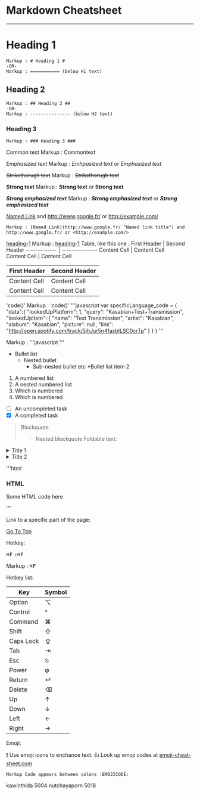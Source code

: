 # Markdown Cheatsheet<a name="TOP"></a>

---

# Heading 1

    Markup : # Heading 1 #
    -OR-
    Markup : =========== (below H1 text)

## Heading 2

    Markup : ## Heading 2 ##
    -OR-
    Markup : --------------- (below H2 text)

### Heading 3

    Markup : ### Heading 3 ###

Common text
Markup : Commontext

_Emphasized text_
Markup : _Emhpasized text_ or _Emphasized text_

~~Strikethorugh text~~
Markup : ~~Strikethorugh text~~

**Strong text**
Markup : **Strong text** or **Strong text**

**_Strong emphasized text_**
Markup : **_Strong emphasized text_** or **_Strong emphasized
text_**

[Named Link](http://www.google.fr/ "Named link title") and http://www.google.fr/ or <http://example.com/>

    Markup : [Named Link](http://www.google.fr/ "Named link title") and http://www.google.fr/ or <http://example.com/>

[heading-1](#heading-1 "Goto heading-1")
Markup : [heading-1](#heading-1 "Goto heading-1")
Table, like this one :
First Header | Second Header
------------- | ---------------
Content Cell | Content Cell  
Content Cell | Content Cell

| First Header | Second Header |
| ------------ | ------------- |
| Content Cell | Content Cell  |
| Content Cell | Content Cell  |

'code()'
Markup : 'code()'
'''javascript
var specificLanguage_code =
{
"data":{
"lookedUpPlatform": 1,
"query": "Kasabian+Test+Transmission",
"lookedUpItem": {
"name": "Test Transmission",
"artist": "Kasabian",
"alabum": "Kasabian",
"picture": null,
"link": "http://open.spotify.com/track/5jhJur5n4fasbILSC0crTp"
}
}
}
'''

Markup : '''javascript
'''

- Bullet list
  - Nested bullet
    * Sub-nested bullet etc
    *Bullet list item 2

1. A numbered list
1. A nested numbered list
1. Which is numbered
1. Which is numbered

- [ ] An uncompleted task
- [x] A completed task

> Blockquote
>
> > Nested blockquote
> > Foldable text:

<details>
  <summary>Title 1</summary>
  <p>Conten 1 Conten 1 Conten 1 Conten 1 Conten 1</p>
</details>
<details>
  <summary>Title 2</summary>
  <p>Conten 2 Conten 2 Conten 2 Conten 2 Conten 2</p>
</details>

'''html

<h3>HTML</h3>
<p> Some HTML code here </p>
'''

Link to a specific part of the page:

[Go To Top](#TOP)

Hotkey:

<kbd>⌘F</kbd>
<kbd>⇧⌘F</kbd>

Markup : <kbd>⌘F</kbd>

Hotkey list:

| Key       | Symbol |
| --------- | ------ |
| Option    | ⌥      |
| Control   | ^      |
| Command   | ⌘      |
| Shift     | ⇧      |
| Caps Lock | ⇪      |
| Tab       | ⇥      |
| Esc       | ⍉      |
| Power     | φ      |
| Return    | ↵      |
| Delete    | ⌫      |
| Up        | ↑      |
| Down      | ↓      |
| Left      | ←      |
| Right     | →      |

Emoji:

:exclamation: Use emoji icons to enchance text. :+1: Look up emoji codes at
[emoji-cheat-sheet.com](http://emoji-cheat-sheet.com/)

    Markup Code appears between colons :EMOJICODE:

   kawinthida 5004
nutchayaporn 5018
